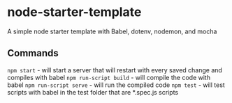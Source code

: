 # node-starter-template
A simple node starter template with Babel, dotenv, nodemon, and mocha

## Commands
`npm start` - will start a server that will restart with every saved change and compiles with babel
`npm run-script build` - will compile the code with babel
`npm run-script serve` - will run the compiled code
`npm test` - will test scripts with babel in the test folder that are *.spec.js scripts
